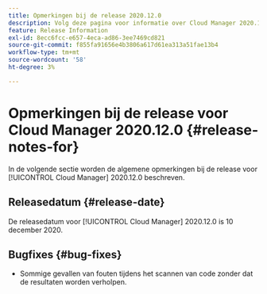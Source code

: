 ```yaml
---
title: Opmerkingen bij de release 2020.12.0
description: Volg deze pagina voor informatie over Cloud Manager 2020.12.0.
feature: Release Information
exl-id: 8ecc6fcc-e657-4eca-ad86-3ee7469cd821
source-git-commit: f855fa91656e4b3806a617d61ea313a51fae13b4
workflow-type: tm+mt
source-wordcount: '58'
ht-degree: 3%

---
```


# Opmerkingen bij de release voor Cloud Manager 2020.12.0 {#release-notes-for}

In de volgende sectie worden de algemene opmerkingen bij de release voor [!UICONTROL Cloud Manager] 2020.12.0 beschreven.

## Releasedatum {#release-date}

De releasedatum voor [!UICONTROL Cloud Manager] 2020.12.0 is 10 december 2020.

## Bugfixes {#bug-fixes}

* Sommige gevallen van fouten tijdens het scannen van code zonder dat de resultaten worden verholpen.
